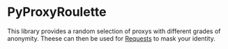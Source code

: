 # PyProxyRoulette
This library provides a random selection of proxys with different grades of anonymity. Theese can then be used for [Requests](http://docs.python-requests.org/en/master/) to mask your identity.

